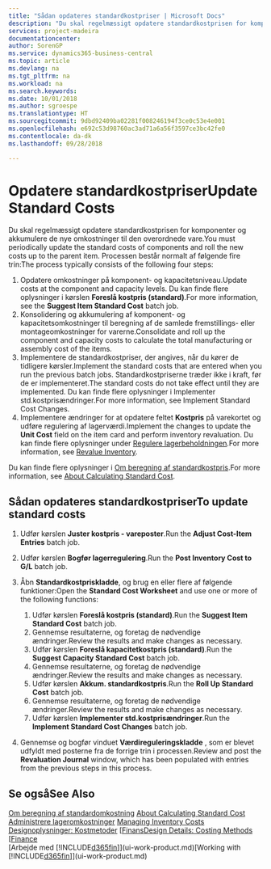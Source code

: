 ```yaml
---
title: "Sådan opdateres standardkostpriser | Microsoft Docs"
description: "Du skal regelmæssigt opdatere standardkostprisen for komponenter og akkumulere de nye omkostninger til den overordnede vare."
services: project-madeira
documentationcenter: 
author: SorenGP
ms.service: dynamics365-business-central
ms.topic: article
ms.devlang: na
ms.tgt_pltfrm: na
ms.workload: na
ms.search.keywords: 
ms.date: 10/01/2018
ms.author: sgroespe
ms.translationtype: HT
ms.sourcegitcommit: 9dbd92409ba02281f008246194f3ce0c53e4e001
ms.openlocfilehash: e692c53d98760ac3ad71a6a56f3597ce3bc42fe0
ms.contentlocale: da-dk
ms.lasthandoff: 09/28/2018

---
```

# <a name="update-standard-costs"></a><span data-ttu-id="b4e95-103">Opdatere standardkostpriser</span><span class="sxs-lookup"><span data-stu-id="b4e95-103">Update Standard Costs</span></span>
<span data-ttu-id="b4e95-104">Du skal regelmæssigt opdatere standardkostprisen for komponenter og akkumulere de nye omkostninger til den overordnede vare.</span><span class="sxs-lookup"><span data-stu-id="b4e95-104">You must periodically update the standard costs of components and roll the new costs up to the parent item.</span></span> <span data-ttu-id="b4e95-105">Processen består normalt af følgende fire trin:</span><span class="sxs-lookup"><span data-stu-id="b4e95-105">The process typically consists of the following four steps:</span></span>  

1.  <span data-ttu-id="b4e95-106">Opdatere omkostninger på komponent- og kapacitetsniveau.</span><span class="sxs-lookup"><span data-stu-id="b4e95-106">Update costs at the component and capacity levels.</span></span> <span data-ttu-id="b4e95-107">Du kan finde flere oplysninger i kørslen **Foreslå kostpris (standard)**.</span><span class="sxs-lookup"><span data-stu-id="b4e95-107">For more information, see the **Suggest Item Standard Cost** batch job.</span></span>  
2.  <span data-ttu-id="b4e95-108">Konsolidering og akkumulering af komponent- og kapacitetsomkostninger til beregning af de samlede fremstillings- eller montageomkostninger for varerne.</span><span class="sxs-lookup"><span data-stu-id="b4e95-108">Consolidate and roll up the component and capacity costs to calculate the total manufacturing or assembly cost of the items.</span></span>  
3.  <span data-ttu-id="b4e95-109">Implementere de standardkostpriser, der angives, når du kører de tidligere kørsler.</span><span class="sxs-lookup"><span data-stu-id="b4e95-109">Implement the standard costs that are entered when you run the previous batch jobs.</span></span> <span data-ttu-id="b4e95-110">Standardkostpriserne træder ikke i kraft, før de er implementeret.</span><span class="sxs-lookup"><span data-stu-id="b4e95-110">The standard costs do not take effect until they are implemented.</span></span> <span data-ttu-id="b4e95-111">Du kan finde flere oplysninger i Implementer std.kostprisændringer.</span><span class="sxs-lookup"><span data-stu-id="b4e95-111">For more information, see Implement Standard Cost Changes.</span></span>  
4.  <span data-ttu-id="b4e95-112">Implementere ændringer for at opdatere feltet **Kostpris** på varekortet og udføre regulering af lagerværdi.</span><span class="sxs-lookup"><span data-stu-id="b4e95-112">Implement the changes to update the **Unit Cost** field on the item card and perform inventory revaluation.</span></span> <span data-ttu-id="b4e95-113">Du kan finde flere oplysninger under [Regulere lagerbeholdningen](inventory-how-revalue-inventory.md).</span><span class="sxs-lookup"><span data-stu-id="b4e95-113">For more information, see [Revalue Inventory](inventory-how-revalue-inventory.md).</span></span>  

<span data-ttu-id="b4e95-114">Du kan finde flere oplysninger i [Om beregning af standardkostpris](finance-about-calculating-standard-cost.md).</span><span class="sxs-lookup"><span data-stu-id="b4e95-114">For more information, see [About Calculating Standard Cost](finance-about-calculating-standard-cost.md).</span></span>  
## <a name="to-update-standard-costs"></a><span data-ttu-id="b4e95-115">Sådan opdateres standardkostpriser</span><span class="sxs-lookup"><span data-stu-id="b4e95-115">To update standard costs</span></span>  
1.  <span data-ttu-id="b4e95-116">Udfør kørslen **Juster kostpris - vareposter**.</span><span class="sxs-lookup"><span data-stu-id="b4e95-116">Run the **Adjust Cost-Item Entries** batch job.</span></span>  
2.  <span data-ttu-id="b4e95-117">Udfør kørslen **Bogfør lagerregulering**.</span><span class="sxs-lookup"><span data-stu-id="b4e95-117">Run the **Post Inventory Cost to G/L** batch job.</span></span>  
3.  <span data-ttu-id="b4e95-118">Åbn **Standardkostpriskladde**, og brug en eller flere af følgende funktioner:</span><span class="sxs-lookup"><span data-stu-id="b4e95-118">Open the **Standard Cost Worksheet** and use one or more of the following functions:</span></span>  

    1.  <span data-ttu-id="b4e95-119">Udfør kørslen **Foreslå kostpris (standard)**.</span><span class="sxs-lookup"><span data-stu-id="b4e95-119">Run the **Suggest Item Standard Cost** batch job.</span></span>  
    2.  <span data-ttu-id="b4e95-120">Gennemse resultaterne, og foretag de nødvendige ændringer.</span><span class="sxs-lookup"><span data-stu-id="b4e95-120">Review the results and make changes as necessary.</span></span>  
    3.  <span data-ttu-id="b4e95-121">Udfør kørslen **Foreslå kapacitetkostpris (standard)**.</span><span class="sxs-lookup"><span data-stu-id="b4e95-121">Run the **Suggest Capacity Standard Cost** batch job.</span></span>  
    4.  <span data-ttu-id="b4e95-122">Gennemse resultaterne, og foretag de nødvendige ændringer.</span><span class="sxs-lookup"><span data-stu-id="b4e95-122">Review the results and make changes as necessary.</span></span>
    5. <span data-ttu-id="b4e95-123">Udfør kørslen **Akkum. standardkostpris**.</span><span class="sxs-lookup"><span data-stu-id="b4e95-123">Run the **Roll Up Standard Cost** batch job.</span></span>
    6.  <span data-ttu-id="b4e95-124">Gennemse resultaterne, og foretag de nødvendige ændringer.</span><span class="sxs-lookup"><span data-stu-id="b4e95-124">Review the results and make changes as necessary.</span></span>
    7.  <span data-ttu-id="b4e95-125">Udfør kørslen **Implementer std.kostprisændringer**.</span><span class="sxs-lookup"><span data-stu-id="b4e95-125">Run the **Implement Standard Cost Changes** batch job.</span></span>  
4.  <span data-ttu-id="b4e95-126">Gennemse og bogfør vinduet **Værdireguleringskladde** , som er blevet udfyldt med posterne fra de forrige trin i processen.</span><span class="sxs-lookup"><span data-stu-id="b4e95-126">Review and post the **Revaluation Journal** window, which has been populated with entries from the previous steps in this process.</span></span>  

## <a name="see-also"></a><span data-ttu-id="b4e95-127">Se også</span><span class="sxs-lookup"><span data-stu-id="b4e95-127">See Also</span></span>  
 <span data-ttu-id="b4e95-128">[Om beregning af standardomkostning](finance-about-calculating-standard-cost.md) </span><span class="sxs-lookup"><span data-stu-id="b4e95-128">[About Calculating Standard Cost](finance-about-calculating-standard-cost.md) </span></span>  
 <span data-ttu-id="b4e95-129">[Administrere lageromkostninger](finance-manage-inventory-costs.md) </span><span class="sxs-lookup"><span data-stu-id="b4e95-129">[Managing Inventory Costs](finance-manage-inventory-costs.md) </span></span>  
 <span data-ttu-id="b4e95-130">[Designoplysninger: Kostmetoder](design-details-costing-methods.md) [[Finans](finance.md)</span><span class="sxs-lookup"><span data-stu-id="b4e95-130">[Design Details: Costing Methods](design-details-costing-methods.md) [[Finance](finance.md)</span></span>  
 <span data-ttu-id="b4e95-131">[Arbejde med [!INCLUDE[d365fin](includes/d365fin_md.md)]](ui-work-product.md)</span><span class="sxs-lookup"><span data-stu-id="b4e95-131">[Working with [!INCLUDE[d365fin](includes/d365fin_md.md)]](ui-work-product.md)</span></span>  

